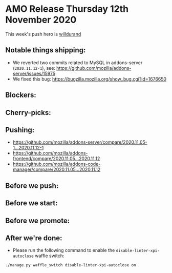 # AMO Release Thursday 12th November 2020

This week's push hero is [willdurand](https://github.com/willdurand)

## Notable things shipping:

- We reverted two commits related to MySQL in addons-server (`2020.11.12-1`), see: https://github.com/mozilla/addons-server/issues/15975
- We fixed this bug: https://bugzilla.mozilla.org/show_bug.cgi?id=1676650

## Blockers:

## Cherry-picks:

## Pushing:

- https://github.com/mozilla/addons-server/compare/2020.11.05-1...2020.11.12-1
- https://github.com/mozilla/addons-frontend/compare/2020.11.05...2020.11.12
- https://github.com/mozilla/addons-code-manager/compare/2020.11.05...2020.11.12

## Before we push:

## Before we start:

## Before we promote:

## After we're done:

- Please run the following command to enable the `disable-linter-xpi-autoclose` waffle switch:

```
./manage.py waffle_switch disable-linter-xpi-autoclose on
```
